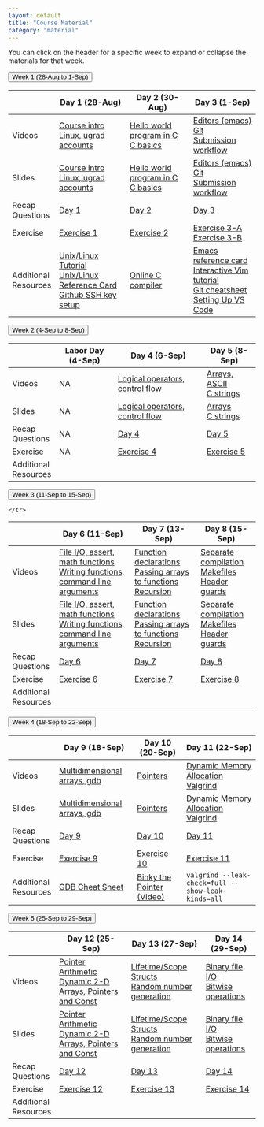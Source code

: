 ```yaml
---
layout: default
title: "Course Material"
category: "material"
---
```


<!--
IMPORTANT: please don't edit material.md directly.
Instead, edit material.csv, adding a new row for each item you
want to add, and then regenerate materials.md by running
the command

  ./gen_materials_page.rb > material.md

Then add, commit, and push both material.csv and material.md.
-->

You can click on the header for a specific week to expand or collapse
the materials for that week.

<button type="button" id="week_1_toggle" class="week_control_button">Week 1 (28-Aug to 1-Sep)</button>
<div id="week_1" class="collapsible">
<table>
  <thead>
    <tr>
      <th></th>
      <th>Day 1 (28-Aug)</th>
      <th>Day 2 (30-Aug)</th>
      <th>Day 3 (1-Sep)</th>
    </tr>
  </thead>
  <tbody>
    <tr>
      <td>Videos</td>
      <td><a class='external' target='_blank' href='https://jh.hosted.panopto.com/Panopto/Pages/Viewer.aspx?id=9e328953-5564-49fe-b03a-b0690123dcf1'>Course intro</a><br><a class='external' target='_blank' href='https://jh.hosted.panopto.com/Panopto/Pages/Viewer.aspx?id=1273cccc-b312-47d4-802a-ae2200fefc22'>Linux, ugrad accounts</a></td>
      <td><a class='external' target='_blank' href='https://jh.hosted.panopto.com/Panopto/Pages/Viewer.aspx?id=1a42038f-6e6e-43cb-958a-ae230027ad23'>Hello world program in C</a><br><a class='external' target='_blank' href='https://jh.hosted.panopto.com/Panopto/Pages/Viewer.aspx?id=c7fc4118-f301-40bb-8693-ae230027ac09'>C basics</a></td>
      <td><a class='external' target='_blank' href='https://jh.hosted.panopto.com/Panopto/Pages/Viewer.aspx?id=d7af51c6-fffc-4c79-9e8e-ae230027adb4'>Editors (emacs)</a><br><a class='external' target='_blank' href='https://jh.hosted.panopto.com/Panopto/Pages/Viewer.aspx?id=7f332c5e-6ad8-4ff8-a702-ae23002793cf'>Git</a><br><a class='external' target='_blank' href='https://jh.hosted.panopto.com/Panopto/Pages/Viewer.aspx?id=4c4f67dd-677c-40d9-8bbc-ae230027ac60'>Submission workflow</a></td>
    </tr>
    <tr>
      <td>Slides</td>
      <td><a href='slides/day01_intro.pdf'>Course intro</a><br><a href='slides/day01_linux_basics.pdf'>Linux, ugrad accounts</a></td>
      <td><a href='slides/day02_hello_world_c.pdf'>Hello world program in C</a><br><a href='slides/day02_c_basics.pdf'>C basics</a></td>
      <td><a href='slides/day03_editors.pdf'>Editors (emacs)</a><br><a href='slides/day03_git.pdf'>Git</a><br><a href='slides/day03_submission_workflow.pdf'>Submission workflow</a></td>
    </tr>
    <tr>
      <td>Recap<br>Questions</td>
      <td><a href='questions/day01.html'>Day 1</a></td>
      <td><a href='questions/day02.html'>Day 2</a></td>
      <td><a href='questions/day03.html'>Day 3</a></td>
    </tr>
    <tr>
      <td>Exercise</td>
      <td><a href='exercise/ex01.html'>Exercise 1</a></td>
      <td><a href='exercise/ex02.html'>Exercise 2</a></td>
      <td><a href='exercise/ex03a.html'>Exercise 3-A</a><br><a href='exercise/ex03b.html'>Exercise 3-B</a></td>
    </tr>
    <tr>
      <td>Additional<br>Resources</td>
      <td><a class='external' target='_blank' href='https://cs.jhu.edu/~joanne/unix.html'>Unix/Linux Tutorial</a><br><a class='external' target='_blank' href='https://cs.jhu.edu/~joanne/unixRC.pdf'>Unix/Linux Reference Card</a><br><a href='resources/github-ssh.html'>Github SSH key setup</a></td>
      <td><a class='external' target='_blank' href='https://www.onlinegdb.com/online_c_compiler'>Online C compiler</a></td>
      <td><a class='external' target='_blank' href='https://www.gnu.org/software/emacs/refcards/pdf/refcard.pdf'>Emacs reference card</a><br><a class='external' target='_blank' href='https://www.openvim.com/'>Interactive Vim tutorial</a><br><a class='external' target='_blank' href='https://github.github.com/training-kit/downloads/github-git-cheat-sheet.pdf'>Git cheatsheet</a><br><a class='external' target='_blank' href='https://jh.hosted.panopto.com/Panopto/Pages/Viewer.aspx?id=9efa206a-6849-4bab-b630-ae3200303731'>Setting Up VS Code</a></td>
    </tr>
  </tbody>
</table>
</div>

<button type="button" id="week_2_toggle" class="week_control_button">Week 2 (4-Sep to 8-Sep)</button>
<div id="week_2" class="collapsible">
<table>
  <thead>
    <tr>
      <th></th>
      <th>Labor Day (4-Sep)</th>
      <th>Day 4 (6-Sep)</th>
      <th>Day 5 (8-Sep)</th>
    </tr>
  </thead>
  <tbody>
    <tr>
      <td>Videos</td>
      <td>NA</td>
      <td><a class='external' target='_blank' href='https://jh.hosted.panopto.com/Panopto/Pages/Viewer.aspx?id=45b14d44-3d4e-4fd7-b0c0-ae230027aef2'>Logical operators, control flow</a></td>
      <td><a class='external' target='_blank' href='https://jh.hosted.panopto.com/Panopto/Pages/Viewer.aspx?id=58f4d402-fd0d-4868-b805-ae230027ab93'>Arrays, ASCII</a><br><a class='external' target='_blank' href='https://jh.hosted.panopto.com/Panopto/Pages/Viewer.aspx?id=06a4f1da-f6a1-4212-b686-ae230027ab33'>C strings</a></td>
    </tr>
    <tr>
      <td>Slides</td>
      <td>NA</td>
      <td><a href='slides/day04_control_flow.pdf'>Logical operators, control flow</a></td>
      <td><a href='slides/day05_arrays.pdf'>Arrays</a><br><a href='slides/day05_c_strings.pdf'>C strings</a></td>
    </tr>
    <tr>
      <td>Recap<br>Questions</td>
      <td>NA</td>
      <td><a href='questions/day04.html'>Day 4</a></td>
      <td><a href='questions/day05.html'>Day 5</a></td>
    </tr>
    <tr>
      <td>Exercise</td>
      <td>NA</td>
      <td><a href='exercise/ex04.html'>Exercise 4</a></td>
      <td><a href='exercise/ex05.html'>Exercise 5</a></td>
    </tr>
    <tr>
      <td>Additional<br>Resources</td>
      <td></td>
      <td></td>
      <td></td>
    </tr>
  </tbody>
</table>
</div>

<button type="button" id="week_3_toggle" class="week_control_button">Week 3 (11-Sep to 15-Sep)</button>
<div id="week_3" class="collapsible">
<table>
  <thead>
    <tr>
      <th></th>
      <th>Day 6 (11-Sep)</th>
      <th>Day 7 (13-Sep)</th>
      <th>Day 8 (15-Sep)</th>
      
    </tr>
  </thead>
  <tbody>
    <tr>
      <td>Videos</td>
      <td><a class='external' target='_blank' href='https://jh.hosted.panopto.com/Panopto/Pages/Viewer.aspx?id=ae149930-15ce-460c-a2df-ae230027aac0'>File I/O, assert, math functions</a><br><a class='external' target='_blank' href='https://jh.hosted.panopto.com/Panopto/Pages/Viewer.aspx?id=1de2958b-f8b8-4fae-ac47-ae230027aa77'>Writing functions, command line arguments</a><br></td>
      <td><a class='external' target='_blank' href='https://jh.hosted.panopto.com/Panopto/Pages/Viewer.aspx?id=bbef007b-88a8-4e42-bcc4-ae230027a8f4'>Function declarations</a><br><a class='external' target='_blank' href='https://jh.hosted.panopto.com/Panopto/Pages/Viewer.aspx?id=c18158bd-cf31-48c4-a2c0-ae230027a87e'>Passing arrays to functions</a><br><a class='external' target='_blank' href='https://jh.hosted.panopto.com/Panopto/Pages/Viewer.aspx?id=12215376-94e9-48dd-8d5a-ae230027937e'>Recursion</a></td>
      <td><a class='external' target='_blank' href='https://jh.hosted.panopto.com/Panopto/Pages/Viewer.aspx?id=76660996-f221-4bda-85bf-ae230027aa0b'>Separate compilation</a><br><a class='external' target='_blank' href='https://jh.hosted.panopto.com/Panopto/Pages/Viewer.aspx?id=956ae811-74a5-48f2-8d73-ae230027a9b0'>Makefiles</a><br><a class='external' target='_blank' href='https://jh.hosted.panopto.com/Panopto/Pages/Viewer.aspx?id=76a9e1f6-07f3-483c-9341-ae230027a948'>Header guards</a></td>
    </tr>
    <tr>
      <td>Slides</td>
      <td><a href='slides/day06_fileio_assertion_math.pdf'>File I/O, assert, math functions</a><br><a href='slides/day06_functions_command_line_arguments.pdf'>Writing functions, command line arguments</a><br></td>
      <td><a href='slides/day07_function_declaration.pdf'>Function declarations</a><br><a href='slides/day07_passing_arrays_to_functions.pdf'>Passing arrays to functions</a><br><a href='slides/day07_recursion.pdf'>Recursion</a></td>
      <td><a href='slides/day08_separate_compilation.pdf'>Separate compilation</a><br><a href='slides/day08_makefiles.pdf'>Makefiles</a><br><a href='slides/day08_header_guards.pdf'>Header guards</a></td>
    </tr>
    <tr>
      <td>Recap<br>Questions</td>
      <td><a href='questions/day06.html'>Day 6</a></td>
      <td><a href='questions/day07.html'>Day 7</a></td>
      <td><a href='questions/day08.html'>Day 8</a></td>
    </tr>
    <tr>
      <td>Exercise</td>
      <td><a href='exercise/ex06.html'>Exercise 6</a></td>
      <td><a href='exercise/ex07.html'>Exercise 7</a></td>
      <td><a href='exercise/ex08.html'>Exercise 8</a></td>
    </tr>
    <tr>
      <td>Additional<br>Resources</td>
      <td></td>
      <td></td>
      <td></td>
    </tr>
    
  </tbody>
</table>
</div>

<button type="button" id="week_4_toggle" class="week_control_button">Week 4 (18-Sep to 22-Sep)</button>
<div id="week_4" class="collapsible">
<table>
  <thead>
    <tr>
      <th></th>
      <th>Day 9 (18-Sep)</th>
      <th>Day 10 (20-Sep)</th>
      <th>Day 11 (22-Sep)</th>
    </tr>
  </thead>
  <tbody>
    <tr>
      <td>Videos</td>
      <td><a class='external' target='_blank' href='https://jh.hosted.panopto.com/Panopto/Pages/Viewer.aspx?id=67aec427-5035-40bb-a34f-ae230027a824'>Multidimensional arrays, gdb</a></td>
      <td><a class='external' target='_blank' href='https://jh.hosted.panopto.com/Panopto/Pages/Viewer.aspx?id=7dd96f56-4676-4f7c-913d-ae230027a7a3'>Pointers</a></td>
      <td><a class='external' target='_blank' href='https://jh.hosted.panopto.com/Panopto/Pages/Viewer.aspx?id=88e3945a-f1f2-4442-825e-ae230027a746'>Dynamic Memory Allocation</a><br><a class='external' target='_blank' href='https://jh.hosted.panopto.com/Panopto/Pages/Viewer.aspx?id=f4c78306-67c7-4184-955f-ae230027a6b2'>Valgrind</a></td>
    </tr>
    <tr>
      <td>Slides</td>
      <td><a href='slides/day09_multidimensional_arrays_gdb.pdf'>Multidimensional arrays, gdb</a></td>
      <td><a href='slides/day10_pointers.pdf'>Pointers</a></td>
      <td><a href='slides/day11_dynamic_memory_allocation.pdf'>Dynamic Memory Allocation</a><br><a href='slides/day11_valgrind.pdf'>Valgrind</a></td>
    </tr>
    <tr>
      <td>Recap<br>Questions</td>
      <td><a href='questions/day09.html'>Day 9</a></td>
      <td><a href='questions/day10.html'>Day 10</a></td>
      <td><a href='questions/day11.html'>Day 11</a></td>
    </tr>
    <tr>
      <td>Exercise</td>
      <td><a href='exercise/ex09.html'>Exercise 9</a></td>
      <td><a href='exercise/ex10.html'>Exercise 10</a></td>
      <td><a href='exercise/ex11.html'>Exercise 11</a></td>
    </tr>
    <tr>
      <td>Additional<br>Resources</td>
      <td><a class='external' target='_blank' href='https://darkdust.net/files/GDB%20Cheat%20Sheet.pdf'>GDB Cheat Sheet</a></td>
      <td><a class='external' target='_blank' href='https://www.youtube.com/watch?v=5VnDaHBi8dM'>Binky the Pointer (Video)</a></td>
      <td><code>valgrind --leak-check=full --show-leak-kinds=all</code></td>
    </tr>
  </tbody>
</table>
</div>

<button type="button" id="week_5_toggle" class="week_control_button">Week 5 (25-Sep to 29-Sep)</button>
<div id="week_5" class="collapsible">
<table>
  <thead>
    <tr>
      <th></th>
      <th>Day 12 (25-Sep)</th>
      <th>Day 13 (27-Sep)</th>
      <th>Day 14 (29-Sep)</th>
    </tr>
  </thead>
  <tbody>
    <tr>
      <td>Videos</td>
      <td><a class='external' target='_blank' href='https://jh.hosted.panopto.com/Panopto/Pages/Embed.aspx?id=6626bc1f-ffd6-4245-91cd-ae230027a13e'>Pointer Arithmetic</a><br><a class='external' target='_blank' href='https://jh.hosted.panopto.com/Panopto/Pages/Viewer.aspx?id=5b124364-dcca-4e9b-b276-ae23002792a9'>Dynamic 2-D Arrays, Pointers and Const</a></td><td><a class='external' target='_blank' href='https://jh.hosted.panopto.com/Panopto/Pages/Viewer.aspx?id=6fa78f1f-431c-40ea-95e2-ae230027a663'>Lifetime/Scope</a><br><a class='external' target='_blank' href='https://jh.hosted.panopto.com/Panopto/Pages/Viewer.aspx?id=81f128ab-96f2-433e-b770-ae230027a5f4'>Structs</a><br><a class='external' target='_blank' href='https://jh.hosted.panopto.com/Panopto/Pages/Viewer.aspx?id=e02cd998-bfde-4c4a-977a-ae23002791e7'>Random number generation</a></td>
      <td><a class='external' target='_blank' href='https://jh.hosted.panopto.com/Panopto/Pages/Viewer.aspx?id=9a428f88-2a13-420b-b008-ae230027a35f'>Binary file I/O</a><br><a class='external' target='_blank' href='https://jh.hosted.panopto.com/Panopto/Pages/Viewer.aspx?id=373770ad-6472-4b72-b789-ae230027a246'>Bitwise operations</a></td>
    </tr>
    <tr>
      <td>Slides</td>
      <td><a href='slides/day12_pointer_arithmetic.pdf'>Pointer Arithmetic</a><br><a href='slides/day12_more_pointers_dynamic_2d_arrays.pdf'>Dynamic 2-D Arrays, Pointers and Const</a></td>
      <td><a href='slides/day13_lifetime_scope.pdf'>Lifetime/Scope</a><br><a href='slides/day13_struct_type.pdf'>Structs</a><br><a href='slides/day13_random_numbers.pdf'>Random number generation</a></td>
      <td><a href='slides/day14_binary_file_io.pdf'>Binary file I/O</a><br><a href='slides/day14_bitwise_operations.pdf'>Bitwise operations</a></td>
    </tr>
    <tr>
      <td>Recap<br>Questions</td>
      <td><a href='questions/day12.html'>Day 12</a></td>
      <td><a href='questions/day13.html'>Day 13</a></td>
      <td><a href='questions/day14.html'>Day 14</a></td>
    </tr>
    <tr>
      <td>Exercise</td>
      <td><a href='exercise/ex12.html'>Exercise 12</a></td>
      <td><a href='exercise/ex13.html'>Exercise 13</a></td>
      <td><a href='exercise/ex14.html'>Exercise 14</a></td>
    </tr>
    <tr>
      <td>Additional<br>Resources</td>
      <td></td>
      <td></td>
      <td></td>
    </tr>
  </tbody>
</table>
</div>

<!--
<td><a class='external' target='_blank' href='https://jh.hosted.panopto.com/Panopto/Pages/Viewer.aspx?id=9ce56b92-a382-468f-8c9e-ae230027a1af'>Number representation,<br>type conversion/casting</a></td>

<td><a href='slides/day15_number_rep_type_conversions.pdf'>Number representation,<br>type conversion/casting</a></td>


<button type="button" id="week_6_toggle" class="week_control_button">Week 6 (27-Feb to 3-Mar)</button>
<div id="week_6" class="collapsible">
<table>
  <thead>
    <tr>
      <th></th>
      <th>Day 16 (27-Feb)</th>
      <th>Day 17 (1-Mar)</th>
      <th>Day 18 (3-Mar)</th>
    </tr>
  </thead>
  <tbody>
    <tr>
      <td>Videos</td>
      <td><a class='external' target='_blank' href='https://jh.hosted.panopto.com/Panopto/Pages/Viewer.aspx?id=254ea75c-12a1-456c-b91d-ae230027a0c6'>Linked lists</a></td>
      <td><a class='external' target='_blank' href='https://jh.hosted.panopto.com/Panopto/Pages/Viewer.aspx?id=06994aeb-6743-4fcd-b69f-ae2300279d42'>More Linked lists</a></td>
      <td></td>
    </tr>
    <tr>
      <td>Slides</td>
      <td><a href='slides/day16_linked_lists.pdf'>Linked lists</a></td>
      <td><a href='slides/day17_more_linked_lists.pdf'>More Linked lists</a></td>
      <td><a href='slides/sp23_day18.pdf'>Midterm project</a></td>
    </tr>
    <tr>
      <td>Recap<br>Questions</td>
      <td><a href='questions/day16.html'>Day 16</a></td>
      <td><a href='questions/day17.html'>Day 17</a></td>
      <td></td>
    </tr>
    <tr>
      <td>Exercise</td>
      <td><a href='exercise/ex16.html'>Exercise 16</a></td>
      <td><a href='exercise/ex17.html'>Exercise 17</a></td>
      <td><a href='assign/midterm.html'>Midterm Project</a></td>
    </tr>
    <tr>
      <td>Additional<br>Resources</td>
      <td></td>
      <td></td>
      <td></td>
    </tr>
    <tr>
      <td>Lecture<br>Slides</td>
      <td><a href='slides/notes/sp23_day16_sec03.pdf'>Day 16 Notes (Sec 03)</a><br><a href='slides/notes/sp23_day16_sec04.pdf'>Day 16 Notes (Sec 04)</a></td>
      <td><a href='slides/notes/sp23_day17_sec03.pdf'>Day 17 Notes (Sec 03)</a><br><a href='slides/notes/sp23_day17_sec04.pdf'>Day 17 Notes (Sec 04)</a></td>
      <td></td>
    </tr>
  </tbody>
</table>
</div>
<button type="button" id="week_7_toggle" class="week_control_button">Week 7 (6-Mar to 10-Mar)</button>
<div id="week_7" class="collapsible">
<table>
  <thead>
    <tr>
      <th></th>
      <th>Day 19 (6-Mar)</th>
      <th>Day 20 (8-Mar)</th>
      <th>Day 21 (10-Mar)</th>
    </tr>
  </thead>
  <tbody>
    <tr>
      <td>Videos</td>
      <td>N/A</td>
      <td>N/A</td>
      <td>N/A</td>
    </tr>
    <tr>
      <td>Slides</td>
      <td>N/A</td>
      <td>N/A</td>
      <td>N/A</td>
    </tr>
    <tr>
      <td>Recap<br>Questions</td>
      <td>N/A</td>
      <td>N/A</td>
      <td>N/A</td>
    </tr>
    <tr>
      <td>Exercise</td>
      <td><a href='assign/midterm.html'>Midterm Project</a></td>
      <td><a href='assign/midterm.html'>Midterm Project</a></td>
      <td><a class='external' target='_blank' href='https://www.gradescope.com/'>Midterm Exam (on Gradescope)</a></td>
    </tr>
    <tr>
      <td>Additional<br>Resources</td>
      <td></td>
      <td><a href='resources/MidtermReview-solutions.pdf'>Midterm Review Solutions</a><br><a href='resources/Midterm-Fall2019-solutions.pdf'>Fall 2019 Midterm Solutions</a></td>
      <td></td>
    </tr>
    <tr>
      <td>Lecture<br>Slides</td>
      <td></td>
      <td><a href='slides/notes/sp23_day20_sec03.pdf'>Day 20 Notes (Sec 03)</a><br><a href='slides/notes/sp23_day20_sec04.pdf'>Day 20 Notes (Sec 04)</a></td>
      <td></td>
    </tr>
  </tbody>
</table>
</div>
<button type="button" id="week_8_toggle" class="week_control_button">Week 8 (13-Mar to 17-Mar)</button>
<div id="week_8" class="collapsible">
<table>
  <thead>
    <tr>
      <th></th>
      <th>Day 22 (13-Mar)</th>
      <th>Day 23 (15-Mar)</th>
      <th>Day 24 (17-Mar)</th>
    </tr>
  </thead>
  <tbody>
    <tr>
      <td>Videos</td>
      <td><a class='external' target='_blank' href='https://jh.hosted.panopto.com/Panopto/Pages/Viewer.aspx?id=2760c264-312d-49f2-9e43-ae2300279acb'>Introduction to C++</a><br><a class='external' target='_blank' href='https://jh.hosted.panopto.com/Panopto/Pages/Viewer.aspx?id=954ea030-61b3-482d-96e8-ae2300279a4f'>C++ Strings</a></td>
      <td><a class='external' target='_blank' href='https://jh.hosted.panopto.com/Panopto/Pages/Viewer.aspx?id=04905da6-f193-4a6e-9f3e-ae2300279736'>Introduction to STL and templates</a></td>
      <td><a class='external' target='_blank' href='https://jh.hosted.panopto.com/Panopto/Pages/Viewer.aspx?id=c12342a6-6af3-4859-9da6-ae2300279661'>STL Containers - map, pair, and tuple</a><br><a class='external' target='_blank' href='https://jh.hosted.panopto.com/Panopto/Pages/Viewer.aspx?id=c08d312c-963d-485b-84bf-ae23002796be'>STL Algorithms</a></td>
    </tr>
    <tr>
      <td>Slides</td>
      <td><a href='slides/day22_intro_cpp.pdf'>Introduction to C++</a><br><a href='slides/day22_cpp_strings.pdf'>C++ Strings</a></td>
      <td><a href='slides/day23_stl_templates.pdf'>Introduction to STL and templates</a></td>
      <td><a href='slides/day24_more_stl_containers.pdf'>STL Containers - map, pair, and tuple</a><br><a href='slides/day24_stl_algorithms.pdf'>STL Algorithms</a></td>
    </tr>
    <tr>
      <td>Recap<br>Questions</td>
      <td><a href='questions/day22.html'>Day 22</a></td>
      <td><a href='questions/day23.html'>Day 23</a></td>
      <td><a href='questions/day24.html'>Day 24</a></td>
    </tr>
    <tr>
      <td>Exercise</td>
      <td>N/A</td>
      <td><a href='exercise/ex23.html'>Exercise 23</a></td>
      <td><a href='exercise/ex24.html'>Exercise 24</a></td>
    </tr>
    <tr>
      <td>Additional<br>Resources</td>
      <td></td>
      <td></td>
      <td></td>
    </tr>
    <tr>
      <td>Lecture<br>Slides</td>
      <td><a href='slides/notes/sp23_day22_sec03.pdf'>Day 22 Notes (Sec 03)</a><br><a href='slides/notes/sp23_day22_sec04.pdf'>Day 22 Notes (Sec 04)</a></td>
      <td><a href='slides/notes/sp23_day23_sec03.pdf'>Day 23 Notes (Sec 03)</a><br><a href='slides/notes/sp23_day23_sec04.pdf'>Day 23 Notes (Sec 04)</a></td>
      <td><a href='slides/notes/sp23_day24_sec03.pdf'>Day 24 Notes (Sec 03)</a><br><a href='slides/notes/sp23_day24_sec04.pdf'>Day 24 Notes (Sec 04)</a></td>
    </tr>
  </tbody>
</table>
</div>
<button type="button" id="week_9_toggle" class="week_control_button">Week 9 (27-Mar to 31-Mar)</button>
<div id="week_9" class="collapsible">
<table>
  <thead>
    <tr>
      <th></th>
      <th>Day 25 (27-Mar)</th>
      <th>Day 26 (29-Mar)</th>
      <th>Day 27 (31-Mar)</th>
    </tr>
  </thead>
  <tbody>
    <tr>
      <td>Videos</td>
      <td><a class='external' target='_blank' href='https://jh.hosted.panopto.com/Panopto/Pages/Viewer.aspx?id=f35cdf8e-80d0-4d88-b9e3-ae2300279562'>C++ I/O stream and stringstream</a><br><a class='external' target='_blank' href='https://jh.hosted.panopto.com/Panopto/Pages/Viewer.aspx?id=090adf84-0330-4c2f-9c73-ae230027a599'>Intro to Object Oriented Programming</a></td>
      <td><a class='external' target='_blank' href='https://jh.hosted.panopto.com/Panopto/Pages/Viewer.aspx?id=4fcd7033-f754-429f-b55b-ae230027a516'>References</a><br><a class='external' target='_blank' href='https://jh.hosted.panopto.com/Panopto/Pages/Viewer.aspx?id=d9978853-6c9b-4cc3-b62d-ae230027a4cc'>Dynamic Memory Allocation</a></td>
      <td><a class='external' target='_blank' href='https://jh.hosted.panopto.com/Panopto/Pages/Viewer.aspx?id=5a1a7afe-6165-4e33-9567-ae230027a431'>C++ Classes</a><br><a class='external' target='_blank' href='https://jh.hosted.panopto.com/Panopto/Pages/Viewer.aspx?id=0e485b33-028d-45e6-be18-ae230027a3d3'>Default Constructors</a></td>
    </tr>
    <tr>
      <td>Slides</td>
      <td><a href='slides/day25_cpp_file_io_stringstream.pdf'>C++ I/O stream and stringstream</a><br><a href='slides/day25_intro_to_oo.pdf'>Intro to Object Oriented Programming</a></td>
      <td><a href='slides/day26_cpp_reference.pdf'>References</a><br><a href='slides/day26_dynamic_memory_allocation.pdf'>Dynamic Memory Allocation</a></td>
      <td><a href='slides/day27_cpp_classes.pdf'>C++ Classes</a><br><a href='slides/day27_default_constructor.pdf'>Default Constructors</a></td>
    </tr>
    <tr>
      <td>Recap<br>Questions</td>
      <td><a href='questions/day25.html'>Day 25</a></td>
      <td><a href='questions/day26.html'>Day 26</a></td>
      <td><a href='questions/day27.html'>Day 27</a></td>
    </tr>
    <tr>
      <td>Exercise</td>
      <td><a href='exercise/ex25.html'>Exercise 25</a></td>
      <td><a href='exercise/ex26.html'>Exercise 26</a></td>
      <td><a href='exercise/ex27.html'>Exercise 27</a></td>
    </tr>
    <tr>
      <td>Additional<br>Resources</td>
      <td></td>
      <td></td>
      <td></td>
    </tr>
    <tr>
      <td>Lecture<br>Slides</td>
      <td><a href='slides/notes/sp23_day25_sec01.pdf'>Day 25 Notes (Sec 01)</a><br><a href='slides/notes/sp23_day25_sec03.pdf'>Day 25 Notes (Sec 03)</a><br><a href='slides/notes/sp23_day25_sec04.pdf'>Day 25 Notes (Sec 04)</a></td>
      <td><a href='slides/notes/sp23_day26_sec03.pdf'>Day 26 Notes (Sec 03)</a><br><a href='slides/notes/sp23_day26_sec04.pdf'>Day 26 Notes (Sec 04)</a></td>
      <td><a href='slides/notes/sp23_day27_sec03.pdf'>Day 27 Notes (Sec 03)</a><br><a href='slides/notes/sp23_day27_sec04.pdf'>Day 27 Notes (Sec 04)</a></td>
    </tr>
  </tbody>
</table>
</div>
<button type="button" id="week_10_toggle" class="week_control_button">Week 10 (3-Apr to 7-Apr)</button>
<div id="week_10" class="collapsible">
<table>
  <thead>
    <tr>
      <th></th>
      <th>Day 28 (3-Apr)</th>
      <th>Day 29 (5-Apr)</th>
      <th>Day 30 (7-Apr)</th>
    </tr>
  </thead>
  <tbody>
    <tr>
      <td>Videos</td>
      <td><a class='external' target='_blank' href='https://jh.hosted.panopto.com/Panopto/Pages/Viewer.aspx?id=62080530-d06e-4a0e-be06-ae230027a050'>Constructors and default arguments</a><br><a class='external' target='_blank' href='https://jh.hosted.panopto.com/Panopto/Pages/Viewer.aspx?id=2ea9792a-afab-4319-85f1-ae2300279fe3'>Destructors</a></td>
      <td><a class='external' target='_blank' href='https://jh.hosted.panopto.com/Panopto/Pages/Viewer.aspx?id=2c8031d1-8509-4b22-881b-ae2300279f65'>Function overloading</a><br><a class='external' target='_blank' href='https://jh.hosted.panopto.com/Panopto/Pages/Viewer.aspx?id=ee4c0ea7-24f8-426a-9291-ae2300279f0e'>Operator overloading</a></td>
      <td><a class='external' target='_blank' href='https://jh.hosted.panopto.com/Panopto/Pages/Viewer.aspx?id=f9091b95-ab29-46fe-82b8-ae2300279e93'>Initialization and assignment</a><br><a class='external' target='_blank' href='https://jh.hosted.panopto.com/Panopto/Pages/Viewer.aspx?id=181313b7-6b07-400c-addf-ae2300279df3'>Rule of 3</a></td>
    </tr>
    <tr>
      <td>Slides</td>
      <td><a href='slides/day28_constructors.pdf'>Constructors and default arguments</a><br><a href='slides/day28_destructors.pdf'>Destructors</a></td>
      <td><a href='slides/day29_function_overloading.pdf'>Function overloading</a><br><a href='slides/day29_operator_overloading.pdf'>Operator overloading</a></td>
      <td><a href='slides/day30_initialization_assignments.pdf'>Initialization and assignment</a><br><a href='slides/day30_rule_of_3.pdf'>Rule of 3</a></td>
    </tr>
    <tr>
      <td>Recap<br>Questions</td>
      <td><a href='questions/day28.html'>Day 28</a></td>
      <td><a href='questions/day29.html'>Day 29</a></td>
      <td><a href='questions/day30.html'>Day 30</a></td>
    </tr>
    <tr>
      <td>Exercise</td>
      <td><a href='exercise/ex28.html'>Exercise 28</a></td>
      <td><a href='exercise/ex29.html'>Exercise 29</a></td>
      <td><a href='exercise/ex30.html'>Exercise 30</a></td>
    </tr>
    <tr>
      <td>Additional<br>Resources</td>
      <td></td>
      <td></td>
      <td></td>
    </tr>
    <tr>
      <td>Lecture<br>Slides</td>
      <td><a href='slides/notes/sp23_day28_sec03.pdf'>Day 28 Notes (Sec 03)</a><br><a href='slides/notes/sp23_day28_sec04.pdf'>Day 28 Notes (Sec 04)</a></td>
      <td><a href='slides/notes/sp23_day29_sec03.pdf'>Day 29 Notes (Sec 03)</a><br><a href='slides/notes/sp23_day29_sec04.pdf'>Day 29 Notes (Sec 04)</a></td>
      <td><a href='slides/notes/sp23_day30_sec03.pdf'>Day 30 Notes (Sec 03)</a><br><a href='slides/notes/sp23_day30_sec04.pdf'>Day 30 Notes (Sec 04)</a></td>
    </tr>
  </tbody>
</table>
</div>
<button type="button" id="week_11_toggle" class="week_control_button">Week 11 (10-Apr to 14-Apr)</button>
<div id="week_11" class="collapsible">
<table>
  <thead>
    <tr>
      <th></th>
      <th>Day 31 (10-Apr)</th>
      <th>Day 32 (12-Apr)</th>
      <th>Day 33 (14-Apr)</th>
    </tr>
  </thead>
  <tbody>
    <tr>
      <td>Videos</td>
      <td><a class='external' target='_blank' href='https://jh.hosted.panopto.com/Panopto/Pages/Viewer.aspx?id=fed0c83c-bcd8-4341-8b0e-ae2300279cf6'>Template functions</a><br><a class='external' target='_blank' href='https://jh.hosted.panopto.com/Panopto/Pages/Viewer.aspx?id=06bf6f38-8f76-4b19-80f4-ae2300279c79'>Template classes</a></td>
      <td><a class='external' target='_blank' href='https://jh.hosted.panopto.com/Panopto/Pages/Viewer.aspx?id=7cdea279-e109-4ba8-b99d-ae2300279bea'>Inheritance</a><br><a class='external' target='_blank' href='https://jh.hosted.panopto.com/Panopto/Pages/Viewer.aspx?id=873d6ec0-a562-47f2-b098-ae2300279b28'>Polymorphism</a></td>
      <td><a class='external' target='_blank' href='https://jh.hosted.panopto.com/Panopto/Pages/Viewer.aspx?id=162dba01-3c6a-4358-8179-ae23002799fe'>Dynamic dispatch</a><br><a class='external' target='_blank' href='https://jh.hosted.panopto.com/Panopto/Pages/Viewer.aspx?id=0e849f80-9dec-47c1-aaac-ae2300279986'>Function hiding and abstract classes</a><br><a class='external' target='_blank' href='https://jh.hosted.panopto.com/Panopto/Pages/Viewer.aspx?id=5d6fdb70-910c-4823-b4a0-ae23002797a1'>Virtual destructors</a></td>
    </tr>
    <tr>
      <td>Slides</td>
      <td><a href='slides/day31_template_functions.pdf'>Template functions</a><br><a href='slides/day31_template_classes.pdf'>Template classes</a></td>
      <td><a href='slides/day32_inheritance.pdf'>Inheritance</a><br><a href='slides/day32_polymorphism.pdf'>Polymorphism</a></td>
      <td><a href='slides/day33_dynamic_dispatch.pdf'>Dynamic dispatch</a><br><a href='slides/day33_function_hiding_abstract_classes.pdf'>Function hiding and abstract classes</a><br><a href='slides/day33_virtual_destructors.pdf'>Virtual destructors</a></td>
    </tr>
    <tr>
      <td>Recap<br>Questions</td>
      <td><a href='questions/day31.html'>Day 31</a></td>
      <td><a href='questions/day32.html'>Day 32</a></td>
      <td><a href='questions/day33.html'>Day 33</a></td>
    </tr>
    <tr>
      <td>Exercise</td>
      <td><a href='exercise/ex31.html'>Exercise 31</a></td>
      <td><a href='exercise/ex32.html'>Exercise 32</a></td>
      <td><a href='exercise/ex33.html'>Exercise 33</a></td>
    </tr>
    <tr>
      <td>Additional<br>Resources</td>
      <td></td>
      <td></td>
      <td></td>
    </tr>
    <tr>
      <td>Lecture<br>Slides</td>
      <td><a href='slides/notes/sp23_day31_sec03.pdf'>Day 31 Notes (Sec 03)</a><br><a href='slides/notes/sp23_day31_sec04.pdf'>Day 31 Notes (Sec 04)</a></td>
      <td><a href='slides/notes/sp23_day32_sec03.pdf'>Day 32 Notes (Sec 03)</a><br><a href='slides/notes/sp23_day32_sec04.pdf'>Day 32 Notes (Sec 04)</a></td>
      <td><a href='slides/notes/sp23_day33_sec03.pdf'>Day 33 Notes (Sec 03)</a><br><a href='slides/notes/sp23_day33_sec04.pdf'>Day 33 Notes (Sec 04)</a></td>
    </tr>
  </tbody>
</table>
</div>
<button type="button" id="week_12_toggle" class="week_control_button">Week 12 (17-Apr to 21-Apr)</button>
<div id="week_12" class="collapsible">
<table>
  <thead>
    <tr>
      <th></th>
      <th>Day 34 (17-Apr)</th>
      <th>Day 35 (19-Apr)</th>
      <th>Day 36 (21-Apr)</th>
    </tr>
  </thead>
  <tbody>
    <tr>
      <td>Videos</td>
      <td><a class='external' target='_blank' href='https://jh.hosted.panopto.com/Panopto/Pages/Viewer.aspx?id=2edb2b97-e40e-4200-94ce-ae23002790c9'>OO Design & UML Diagrams</a></td>
      <td><a class='external' target='_blank' href='https://jh.hosted.panopto.com/Panopto/Pages/Viewer.aspx?id=00c8e477-aa8e-4357-bd0e-ae230027992c'>Enumerated Types</a><br><a class='external' target='_blank' href='https://jh.hosted.panopto.com/Panopto/Pages/Viewer.aspx?id=7e2654d0-197a-49fb-8d90-ae23002798b8'>Exceptions</a><br><a class='external' target='_blank' href='https://jh.hosted.panopto.com/Panopto/Pages/Viewer.aspx?id=53afa435-461a-4814-bfc2-ae2300279850'>Customized Exceptions</a></td>
      <td></td>
    </tr>
    <tr>
      <td>Slides</td>
      <td><a href='slides/day34_oo_design_uml.pdf'>OO Design & UML Diagrams</a></td>
      <td><a href='slides/day35_enum.pdf'>Enumerated Types</a><br><a href='slides/day35_exceptions.pdf'>Exceptions</a><br><a href='slides/day35_customized_exceptions.pdf'>Customized Exceptions</a></td>
      <td></td>
    </tr>
    <tr>
      <td>Recap<br>Questions</td>
      <td><a href='questions/day34.html'>Day 34</a></td>
      <td><a href='questions/day35.html'>Day 35</a></td>
      <td></td>
    </tr>
    <tr>
      <td>Exercise</td>
      <td>Work on final project</td>
      <td><a href='exercise/ex35.html'>Exercise 35</a></td>
      <td>Work on final project</td>
    </tr>
    <tr>
      <td>Additional<br>Resources</td>
      <td></td>
      <td></td>
      <td></td>
    </tr>
    <tr>
      <td>Lecture<br>Slides</td>
      <td><a href='slides/notes/sp23_day34_sec03.pdf'>Day 34 Notes (Sec 03)</a><br><a href='slides/notes/sp23_day34_sec04.pdf'>Day 34 Notes (Sec 04)</a></td>
      <td><a href='slides/notes/sp23_day35_sec03.pdf'>Day 35 Notes (Sec 03)</a><br><a href='slides/notes/sp23_day35_sec04.pdf'>Day 35 Notes (Sec 04)</a></td>
      <td><a href='slides/notes/sp23_day36_sec03.pdf'>Day 36 Notes (Sec 03)</a><br><a href='slides/notes/sp23_day36_sec04.pdf'>Day 36 Notes (Sec 04)</a></td>
    </tr>
  </tbody>
</table>
</div>
<button type="button" id="week_13_toggle" class="week_control_button">Week 13 (24-Apr to 28-Apr)</button>
<div id="week_13" class="collapsible">
<table>
  <thead>
    <tr>
      <th></th>
      <th>Day 37 (24-Apr)</th>
      <th>Day 38 (26-Apr)</th>
      <th>Day 39 (28-Apr)</th>
    </tr>
  </thead>
  <tbody>
    <tr>
      <td>Videos</td>
      <td><a class='external' target='_blank' href='https://jh.hosted.panopto.com/Panopto/Pages/Viewer.aspx?id=737a8372-4317-47c5-8492-ae23002795c1&query=iterator'>Iterators</a></td>
      <td><a class='external' target='_blank' href='https://jh.hosted.panopto.com/Panopto/Pages/Viewer.aspx?id=5eb3773f-b093-4630-8e18-ae810038ea47'>Lambdas</a></td>
      <td></td>
    </tr>
    <tr>
      <td>Slides</td>
      <td><a href='slides/day36_iterators.pdf'>Iterators</a></td>
      <td><a href='slides/day37_lambdas.pdf'>Lambdas</a></td>
      <td></td>
    </tr>
    <tr>
      <td>Recap<br>Questions</td>
      <td><a href='questions/day37.html'>Day 37</a></td>
      <td><a href='questions/day38.html'>Day 38</a></td>
      <td></td>
    </tr>
    <tr>
      <td>Exercise</td>
      <td><a href='exercise/ex37.html'>Exercise 37</a></td>
      <td>Work on final project</td>
      <td>Work on final project</td>
    </tr>
    <tr>
      <td>Additional<br>Resources</td>
      <td></td>
      <td></td>
      <td></td>
    </tr>
    <tr>
      <td>Lecture<br>Slides</td>
      <td><a href='slides/notes/sp23_day37_sec03.pdf'>Day 37 Notes (Sec 03)</a><br><a href='slides/notes/sp23_day37_sec04.pdf'>Day 37 Notes (Sec 04)</a></td>
      <td><a href='slides/notes/sp23_day38_sec03.pdf'>Day 38 Notes (Sec 03)</a><br><a href='slides/notes/sp23_day38_sec04.pdf'>Day 38 Notes (Sec 04)</a></td>
      <td></td>
    </tr>
  </tbody>
</table>
</div>
-->
<script type="text/javascript">
  // Create and register a click handler for button clicks to expand/contract
  // specified content div
  function registerClickHandler(content, is_active) {
    //console.log("Registering click handler for " + content.id);

    content.style.display = is_active ? "block" : "none";

    var button_id = content.id + "_toggle";
    //console.log("button_id=" + button_id);

    var button = document.getElementById(button_id);

    button.addEventListener("click", function() {
      button.classList.toggle('active');
      //console.log("content.style.display="+content.style.display);
      if (content.style.display == 'block') {
        content.style.display = 'none';
      } else {
        content.style.display = 'block';
      }
    });

    if (is_active) {
      button.classList.add('active');
    }
  }

  document.addEventListener('DOMContentLoaded', function() {
    var active_week_id = 'week_13';

    var content_divs = document.getElementsByClassName("collapsible");
    for (i = 0; i < content_divs.length; i++) {
      var content = content_divs[i];

      var is_active = (content.id == active_week_id);
      registerClickHandler(content, is_active);
    }
  });
</script>
